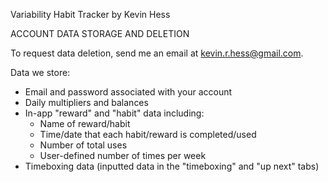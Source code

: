 Variability Habit Tracker by Kevin Hess

ACCOUNT DATA STORAGE AND DELETION

To request data deletion, send me an email at kevin.r.hess@gmail.com.

Data we store:

- Email and password associated with your account
- Daily multipliers and balances
- In-app "reward" and "habit" data including:
    - Name of reward/habit
    - Time/date that each habit/reward is completed/used
    - Number of total uses
    - User-defined number of times per week
- Timeboxing data (inputted data in the "timeboxing" and "up next" tabs)